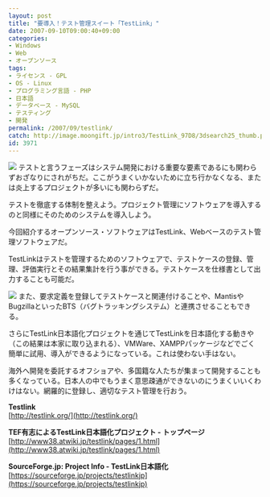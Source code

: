```yaml
---
layout: post
title: "要導入！テスト管理スイート「TestLink」"
date: 2007-09-10T09:00:40+09:00
categories:
- Windows
- Web
- オープンソース
tags: 
- ライセンス - GPL
- OS - Linux
- プログラミング言語 - PHP
- 日本語
- データベース - MySQL
- テスティング
- 開発
permalink: /2007/09/testlink/
catch: http://image.moongift.jp/intro3/TestLink_97D8/3dsearch25_thumb.png
id: 3971
---
```

[![](http://image.moongift.jp/intro3/TestLink_97D8/3dsearch27_thumb1.png)](http://image.moongift.jp/intro3/TestLink_97D8/3dsearch273.png) テストと言うフェーズはシステム開発における重要な要素であるにも関わらずおざなりにされがちだ。ここがうまくいかないために立ち行かなくなる、または炎上するプロジェクトが多いにも関わらずだ。   
  
テストを徹底する体制を整えよう。プロジェクト管理にソフトウェアを導入するのと同様にそのためのシステムを導入しよう。   
  
今回紹介するオープンソース・ソフトウェアはTestLink、Webベースのテスト管理ソフトウェアだ。   
  
<!--more-->  
  
TestLinkはテストを管理するためのソフトウェアで、テストケースの登録、管理、評価実行とその結果集計を行う事ができる。テストケースを仕様書として出力することも可能だ。   
  
[![](http://image.moongift.jp/intro3/TestLink_97D8/3dsearch25_thumb.png)](http://image.moongift.jp/intro3/TestLink_97D8/3dsearch252.png) また、要求定義を登録してテストケースと関連付けることや、MantisやBugzillaといったBTS（バグトラッキングシステム）と連携させることもできる。   
  
さらにTestLink日本語化プロジェクトを通じてTestLinkを日本語化する動きや（この結果は本家に取り込まれる）、VMWare、XAMPPパッケージなどでごく簡単に試用、導入ができるようになっている。これは使わない手はない。   
  
海外へ開発を委託するオフショアや、多国籍な人たちが集まって開発することも多くなっている。日本人の中でもうまく意思疎通ができないのにうまくいいくわけはない。網羅的に登録し、適切なテスト管理を行おう。   
  
**Testlink**  
[http://testlink.org/](http://testlink.org/)  
  
**TEF有志によるTestLink日本語化プロジェクト - トップページ**  
[http://www38.atwiki.jp/testlink/pages/1.html](http://www38.atwiki.jp/testlink/pages/1.html)  
  
**SourceForge.jp: Project Info - TestLink日本語化**  
[https://sourceforge.jp/projects/testlinkjp](https://sourceforge.jp/projects/testlinkjp)